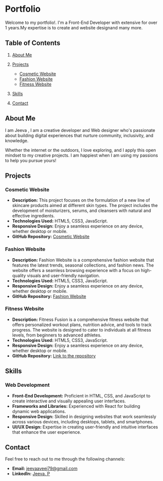 # Portfolio

Welcome to my portfolio!. I'm a Front-End Developer with extensive for over 1 years.My expertise is to create and website designand many more.

## Table of Contents

1. [About Me](#about-me)
   
2. [Projects](#projects)
   
    - [Cosmetic Website](#Cosmetic-Website)
    - [Fashion Website](#Fashion-Website)
    - [Fitness Website](#Fitness-Website)

      
3. [Skills](#skills)
4. [Contact](#contact)

## About Me

 I am Jeeva , I am a creative developer and Web designer who's passionate about building digital experiences that nurture community, inclusivity, and knowledge.
 
 Whether the internet or the outdoors, I love exploring, and I apply this open mindset to my creative projects. I am happiest when I am using my passions to help you pursue yours!

## Projects

### Cosmetic Website

- **Description:** This project focuses on the formulation of a new line of skincare products aimed at different skin types. The project includes the development of moisturizers, serums, and cleansers with natural and effective ingredients.
- **Technologies Used:** HTML5, CSS3, JavaScript.
- **Responsive Design:** Enjoy a seamless experience on any device, whether desktop or mobile.
- **GitHub Repository:** [Cosmetic Website](https://github.com/jeeva79/jeeva79.github.io/)

### Fashion Website

- **Description:** Fashion Website is a comprehensive fashion website that features the latest trends, seasonal collections, and fashion news. The website offers a seamless browsing experience with a focus on high-quality visuals and user-friendly navigation.
- **Technologies Used:** HTML5, CSS3, JavaScript.
- **Responsive Design:** Enjoy a seamless experience on any device, whether desktop or mobile.
- **GitHub Repository:** [Fashion Website](https://github.com/jeeva79.github.io/fashion/)


### Fitness Website

- **Description:** Fitness Fusion is a comprehensive fitness website that offers personalized workout plans, nutrition advice, and tools to track progress. The website is designed to cater to individuals at all fitness levels, from beginners to advanced athletes.
- **Technologies Used:** HTML5, CSS3, JavaScript.
-  **Responsive Design:** Enjoy a seamless experience on any device, whether desktop or mobile.
- **GitHub Repository:** [Link to the repository](https://github.com/jeeva79.github.io/fitness/)


## Skills

### Web Development

- **Front-End Development:** Proficient in HTML, CSS, and JavaScript to create interactive and visually appealing user interfaces.
- **Frameworks and Libraries:** Experienced with React for building dynamic web applications.
- **Responsive Design:** Skilled in designing websites that work seamlessly across various devices, including desktops, tablets, and smartphones.
- **UI/UX Design:** Expertise in creating user-friendly and intuitive interfaces that enhance the user experience.

## Contact

Feel free to reach out to me through the following channels:

- **Email:** [jeevaaveej79@gmail.com](mailto:jeevaaveej79@gmail.com)
- **LinkedIn:** [Jeeva. P](https://www.linkedin.com/in/jeeva-p-637323230)

